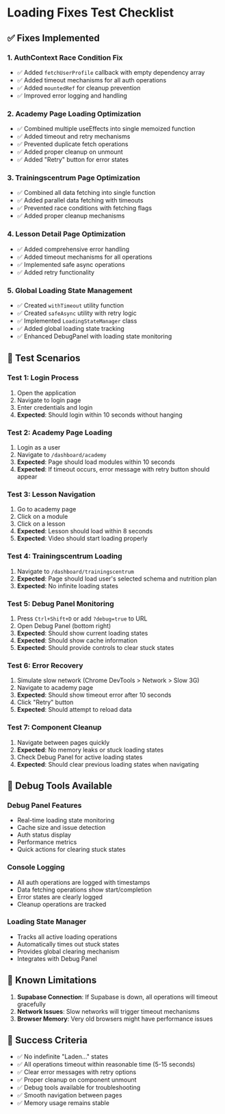 # Loading Fixes Test Checklist

## ✅ Fixes Implemented

### 1. **AuthContext Race Condition Fix**
- ✅ Added `fetchUserProfile` callback with empty dependency array
- ✅ Added timeout mechanisms for all auth operations
- ✅ Added `mountedRef` for cleanup prevention
- ✅ Improved error logging and handling

### 2. **Academy Page Loading Optimization**
- ✅ Combined multiple useEffects into single memoized function
- ✅ Added timeout and retry mechanisms
- ✅ Prevented duplicate fetch operations
- ✅ Added proper cleanup on unmount
- ✅ Added "Retry" button for error states

### 3. **Trainingscentrum Page Optimization**
- ✅ Combined all data fetching into single function
- ✅ Added parallel data fetching with timeouts
- ✅ Prevented race conditions with fetching flags
- ✅ Added proper cleanup mechanisms

### 4. **Lesson Detail Page Optimization**
- ✅ Added comprehensive error handling
- ✅ Added timeout mechanisms for all operations
- ✅ Implemented safe async operations
- ✅ Added retry functionality

### 5. **Global Loading State Management**
- ✅ Created `withTimeout` utility function
- ✅ Created `safeAsync` utility with retry logic
- ✅ Implemented `LoadingStateManager` class
- ✅ Added global loading state tracking
- ✅ Enhanced DebugPanel with loading state monitoring

## 🧪 Test Scenarios

### Test 1: Login Process
1. Open the application
2. Navigate to login page
3. Enter credentials and login
4. **Expected**: Should login within 10 seconds without hanging

### Test 2: Academy Page Loading
1. Login as a user
2. Navigate to `/dashboard/academy`
3. **Expected**: Page should load modules within 10 seconds
4. **Expected**: If timeout occurs, error message with retry button should appear

### Test 3: Lesson Navigation
1. Go to academy page
2. Click on a module
3. Click on a lesson
4. **Expected**: Lesson should load within 8 seconds
5. **Expected**: Video should start loading properly

### Test 4: Trainingscentrum Loading
1. Navigate to `/dashboard/trainingscentrum`
2. **Expected**: Page should load user's selected schema and nutrition plan
3. **Expected**: No infinite loading states

### Test 5: Debug Panel Monitoring
1. Press `Ctrl+Shift+D` or add `?debug=true` to URL
2. Open Debug Panel (bottom right)
3. **Expected**: Should show current loading states
4. **Expected**: Should show cache information
5. **Expected**: Should provide controls to clear stuck states

### Test 6: Error Recovery
1. Simulate slow network (Chrome DevTools > Network > Slow 3G)
2. Navigate to academy page
3. **Expected**: Should show timeout error after 10 seconds
4. Click "Retry" button
5. **Expected**: Should attempt to reload data

### Test 7: Component Cleanup
1. Navigate between pages quickly
2. **Expected**: No memory leaks or stuck loading states
3. Check Debug Panel for active loading states
4. **Expected**: Should clear previous loading states when navigating

## 🔧 Debug Tools Available

### Debug Panel Features
- Real-time loading state monitoring
- Cache size and issue detection
- Auth status display
- Performance metrics
- Quick actions for clearing stuck states

### Console Logging
- All auth operations are logged with timestamps
- Data fetching operations show start/completion
- Error states are clearly logged
- Cleanup operations are tracked

### Loading State Manager
- Tracks all active loading operations
- Automatically times out stuck states
- Provides global clearing mechanism
- Integrates with Debug Panel

## 🚨 Known Limitations

1. **Supabase Connection**: If Supabase is down, all operations will timeout gracefully
2. **Network Issues**: Slow networks will trigger timeout mechanisms
3. **Browser Memory**: Very old browsers might have performance issues

## 🎯 Success Criteria

- ✅ No indefinite "Laden..." states
- ✅ All operations timeout within reasonable time (5-15 seconds)
- ✅ Clear error messages with retry options
- ✅ Proper cleanup on component unmount
- ✅ Debug tools available for troubleshooting
- ✅ Smooth navigation between pages
- ✅ Memory usage remains stable 